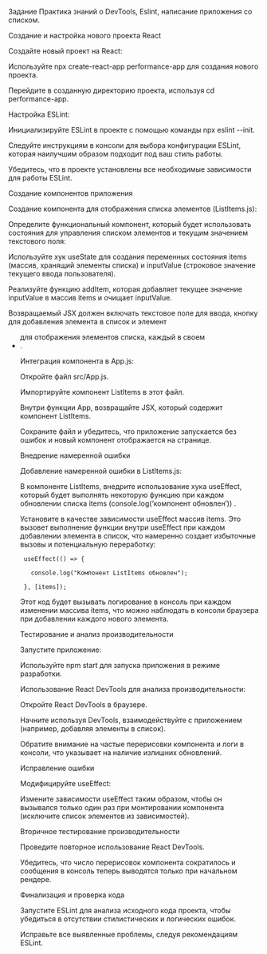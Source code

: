 Задание
Практика знаний о DevTools, Eslint, написание приложения со списком.

Создание и настройка нового проекта React

Создайте новый проект на React:

Используйте npx create-react-app performance-app для создания нового проекта.

Перейдите в созданную директорию проекта, используя cd performance-app.

Настройка ESLint:

Инициализируйте ESLint в проекте с помощью команды npx eslint --init.

Следуйте инструкциям в консоли для выбора конфигурации ESLint, которая наилучшим образом подходит под ваш стиль работы.

Убедитесь, что в проекте установлены все необходимые зависимости для работы ESLint.

Создание компонентов приложения

Создание компонента для отображения списка элементов (ListItems.js):

Определите функциональный компонент, который будет использовать состояния для управления списком элементов и текущим значением текстового поля:

Используйте хук useState для создания переменных состояния items (массив, хранящий элементы списка) и inputValue (строковое значение текущего ввода пользователя).

Реализуйте функцию addItem, которая добавляет текущее значение inputValue в массив items и очищает inputValue.

Возвращаемый JSX должен включать текстовое поле для ввода, кнопку для добавления элемента в список и элемент <ul> для отображения элементов списка, каждый в своем <li>.

Интеграция компонента в App.js:

Откройте файл src/App.js.

Импортируйте компонент ListItems в этот файл.

Внутри функции App, возвращайте JSX, который содержит компонент ListItems.

Сохраните файл и убедитесь, что приложение запускается без ошибок и новый компонент отображается на странице.

Внедрение намеренной ошибки

Добавление намеренной ошибки в ListItems.js:

В компоненте ListItems, внедрите использование хука useEffect, который будет выполнять некоторую функцию при каждом обновлении списка items (console.log(‘компонент обновлен’)) .

Установите в качестве зависимости useEffect массив items. Это вызовет выполнение функции внутри useEffect при каждом добавлении элемента в список, что намеренно создает избыточные вызовы и потенциальную переработку:

     useEffect(() => {

       console.log("Компонент ListItems обновлен");

     }, [items]);

Этот код будет вызывать логирование в консоль при каждом изменении массива items, что можно наблюдать в консоли браузера при добавлении каждого нового элемента.

Тестирование и анализ производительности

Запустите приложение:

Используйте npm start для запуска приложения в режиме разработки.

Использование React DevTools для анализа производительности:

Откройте React DevTools в браузере.

Начните используя DevTools, взаимодействуйте с приложением (например, добавляя элементы в список).

Обратите внимание на частые перерисовки компонента и логи в консоли, что указывает на наличие излишних обновлений.

Исправление ошибки

Модифицируйте useEffect:

Измените зависимости useEffect таким образом, чтобы он вызывался только один раз при монтировании компонента (исключите список элементов из зависимостей).

Вторичное тестирование производительности

Проведите повторное использование React DevTools.

Убедитесь, что число перерисовок компонента сократилось и сообщения в консоль теперь выводятся только при начальном рендере.

Финализация и проверка кода

Запустите ESLint для анализа исходного кода проекта, чтобы убедиться в отсутствии стилистических и логических ошибок.

Исправьте все выявленные проблемы, следуя рекомендациям ESLint.
